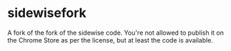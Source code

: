 # sidewisefork
A fork of the fork of the sidewise code.
You're not allowed to publish it on the Chrome Store as per the license, but at least the code is available.

